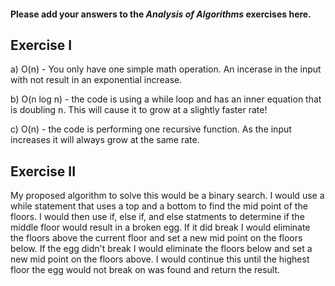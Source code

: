 #### Please add your answers to the ***Analysis of  Algorithms*** exercises here.

## Exercise I

a) O(n) - You only have one simple math operation. An incerase in the input with not result in an exponential increase.  


b) O(n log n) - the code is using a while loop and has an inner equation that is doubling n. This will cause it to grow at a slightly faster rate!


c) O(n) - the code is performing one recursive function. As the input increases it will always grow at the same rate. 

## Exercise II

My proposed algorithm to solve this would be a binary search. I would use a while statement that uses a top and a bottom to find the mid point of the floors. I would then use if, else if, and else statments to determine if the middle floor would result in a broken egg. If it did break I would eliminate the floors above the current floor and set a new mid point on the floors below. If the egg didn't break I would eliminate the floors below and set a new mid point on the floors above. I would continue this until the highest floor the egg would not break on was found and return the result.
